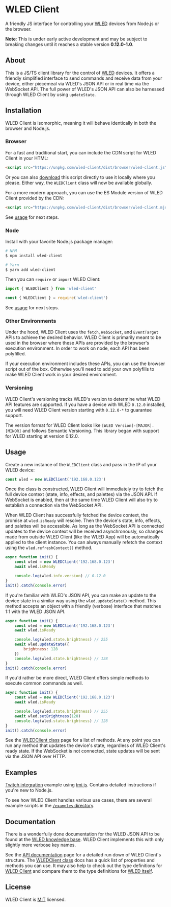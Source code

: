 # WLED Client

A friendly JS interface for controlling your [WLED](https://github.com/Aircoookie/WLED) devices from Node.js or the browser.

**Note**: This is under early active development and may be subject to breaking changes until it reaches a stable version **0.12.0-1.0**.

## About

This is a JS/TS client library for the control of [WLED](https://github.com/Aircoookie/WLED) devices. It offers a friendly simplified interface to send commands and receive data from your device, either piecemeal via WLED's JSON API or in real time via the WebSocket API. The full power of WLED's JSON API can also be harnessed through WLED Client by using `updateState`.

## Installation
WLED Client is isomorphic, meaning it will behave identically in both the browser and Node.js.
### Browser
For a fast and traditional start, you can include the CDN script for WLED Client in your HTML:

```html
<script src="https://unpkg.com/wled-client/dist/browser/wled-client.js"></script>
```

Or you can also [download](https://unpkg.com/wled-client/dist/browser/wled-client.js) this script directly to use it locally where you please. Either way, the `WLEDClient` class will now be available globally.

For a more modern approach, you can use the ES Module version of WLED Client provided by the CDN:

```html
<script src="https://unpkg.com/wled-client/dist/browser/wled-client.mjs" type="module"></script>
```

See [usage](#usage) for next steps.

### Node
Install with your favorite Node.js package manager:

```bash
# NPM
$ npm install wled-client

# Yarn
$ yarn add wled-client
```

Then you can `require` or `import` WLED Client:

```ts
import { WLEDClient } from 'wled-client'
```
```js
const { WLEDClient } = require('wled-client')
```

See [usage](#usage) for next steps.

### Other Environments
Under the hood, WLED Client uses the `fetch`, `WebSocket`, and `EventTarget` APIs to achieve the desired behavior. WLED Client is primarily meant to be used in the browser where these APIs are provided by the browser's execution environment. In order to work on node, each API has been polyfilled.

If your execution environment includes these APIs, you can use the browser script out of the box. Otherwise you'll need to add your own polyfills to make WLED Client work in your desired environment.

### Versioning

WLED Client's versioning tracks WLED's version to determine what WLED API features are supported. If you have a device with WLED `0.12.0` installed, you will need WLED Client version starting with `0.12.0-*` to guarantee support.

The version format for WLED Client looks like `[WLED Version]-[MAJOR].[MINOR]` and follows Semantic Versioning. This library began with support for WLED starting at version 0.12.0.

## Usage

Create a new instance of the `WLEDClient` class and pass in the IP of your WLED device:

```js
const wled = new WLEDClient('192.168.0.123')
```

Once the class is constructed, WLED Client will immediately try to fetch the full device context (state, info, effects, and palettes) via the JSON API. If WebSocket is enabled, then at the same time WLED Client will also try to establish a connection via the WebSocket API.

When WLED Client has successfully fetched the device context, the promise at `wled.isReady` will resolve. Then the device's state, info, effects, and palettes will be accessible. As long as the WebSocket API is connected updates to the device context will be received asynchronously, so changes made from outside WLED Client (like the WLED App) will be automatically applied to the client instance. You can always manually refetch the context using the `wled.refreshContext()` method.

```js
async function init() {
	const wled = new WLEDClient('192.168.0.123')
	await wled.isReady

	console.log(wled.info.version) // 0.12.0
}
init().catch(console.error)
```

If you're familiar with WLED's JSON API, you can make an update to the device state in a similar way using the `wled.updateState()` method. This method accepts an object with a friendly (verbose) interface that matches 1:1 with the WLED JSON API.

```js
async function init() {
	const wled = new WLEDClient('192.168.0.123')
	await wled.isReady

	console.log(wled.state.brightness) // 255
	await wled.updateState({
		brightness: 128
	})
	console.log(wled.state.brightness) // 128
}
init().catch(console.error)
```

If you'd rather be more direct, WLED Client offers simple methods to execute common commands as well.

```js
async function init() {
	const wled = new WLEDClient('192.168.0.123')
	await wled.isReady

	console.log(wled.state.brightness) // 255
	await wled.setBrightness(128)
	console.log(wled.state.brightness) // 128
}
init().catch(console.error)
```

See the [WLEDClient class](https://shiftlimits.github.io/wled-client/classes/client.WLEDClient.html) page for a list of methods. At any point you can run any method that updates the device's state, regardless of WLED Client's ready state. If the WebSocket is not connected, state updates will be sent via the JSON API over HTTP.

## Examples

[Twitch integration](https://github.com/JeffSchofield/twitch-wled) example using [tmi.js](https://github.com/tmijs/tmi.js). Contains detailed instructions if you're new to Node.js.

To see how WLED Client handles various use cases, there are several example scripts in the [`/examples` directory](https://github.com/ShiftLimits/wled-client/tree/main/examples).

## Documentation

There is a wonderfully done documentation for the WLED JSON API to be found at the [WLED knowledge base](https://kno.wled.ge/interfaces/json-api/). WLED Client implements this with only slightly more verbose key names. 

See the [API documentation](https://shiftlimits.github.io/wled-client/) page for a detailed run down of WLED Client's structure. The [WLEDClient class](https://shiftlimits.github.io/wled-client/classes/client.WLEDClient.html) docs has a quick list of properties and methods you can use. It may also help to check out the type definitions for [WLED Client](https://github.com/ShiftLimits/wled-client/blob/main/src/types.client.ts) and compare them to the type definitions for [WLED itself](https://github.com/ShiftLimits/wled-client/blob/main/src/types.wled.ts).

## License

WLED Client is [MIT](LICENSE) licensed.

